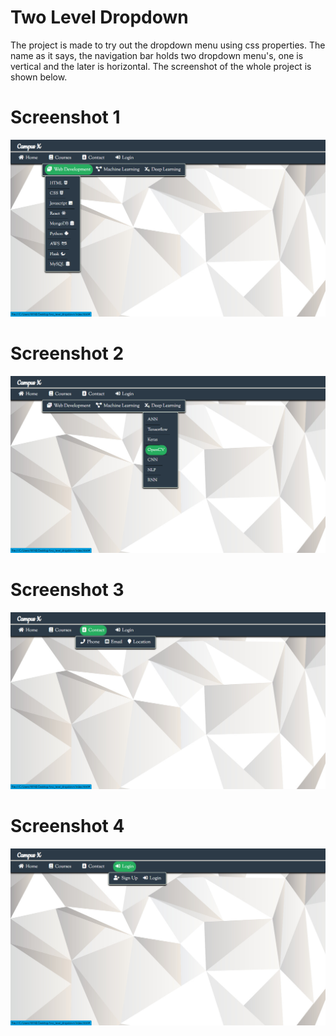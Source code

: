 # Two Level Dropdown

The project is made to try out the dropdown menu using css properties. The name as it says, the navigation bar holds two dropdown menu's, one is vertical and the later is horizontal. The screenshot of the whole project is shown below.

# Screenshot 1
![Alt text](Images/Sc1.png?raw=true "Picture 1")

# Screenshot 2
![Alt text](Images/Sc2.png?raw=true "Picture 2")

# Screenshot 3
![Alt text](Images/Sc3.png?raw=true "Picture 3")

# Screenshot 4
![Alt text](Images/Sc4.png?raw=true "Picture 4")
